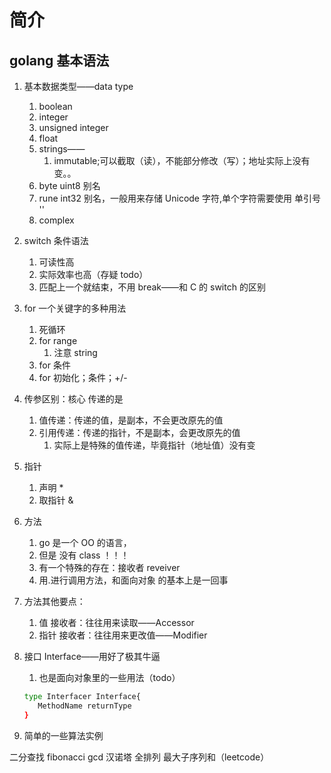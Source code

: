 # 简介

## golang 基本语法

1. 基本数据类型——data type
   1. boolean
   2. integer
   3. unsigned integer
   4. float
   5. strings——
      1. immutable;可以截取（读），不能部分修改（写）；地址实际上没有变。。
   6. byte uint8 别名
   7. rune int32 别名，一般用来存储 Unicode 字符,单个字符需要使用 单引号 ''
   8. complex
2. switch 条件语法
   1. 可读性高
   2. 实际效率也高（存疑 todo）
   3. 匹配上一个就结束，不用 break——和 C 的 switch 的区别
3. for 一个关键字的多种用法
   1. 死循环
   2. for range
      1. 注意 string
   3. for 条件
   4. for 初始化；条件；+/-
4. 传参区别：核心 传递的是
   1. 值传递：传递的值，是副本，不会更改原先的值
   2. 引用传递：传递的指针，不是副本，会更改原先的值
      1. 实际上是特殊的值传递，毕竟指针（地址值）没有变
5. 指针
   1. 声明 *
   2. 取指针 &
6. 方法
   1. go 是一个 OO 的语言，
   2. 但是 没有 class ！！！
   3. 有一个特殊的存在：接收者 reveiver
   4. 用.进行调用方法，和面向对象 的基本上是一回事
7. 方法其他要点：
   1. 值 接收者：往往用来读取——Accessor
   2. 指针 接收者：往往用来更改值——Modifier
8. 接口 Interface——用好了极其牛逼
   1. 也是面向对象里的一些用法（todo）

   ```sh
   type Interfacer Interface{
      MethodName returnType
   }
   ```

9.  简单的一些算法实例

   二分查找 fibonacci gcd 汉诺塔 全排列 最大子序列和（leetcode）